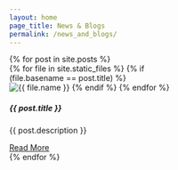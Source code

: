 ```yaml
---
layout: home
page_title: News & Blogs
permalink: /news_and_blogs/
---
```

<div class="row row-cols-1 row-cols-md-3 g-4 mt-4">
{% for post in site.posts %}
<div class="col">
<div class="card" style="width: 18rem;">
{% for file in site.static_files %}
    {% if (file.basename == post.title) %}
  <img src="{{ file.path | relative_url }}" class="card-img-top" alt="{{ file.name }}">
    {% endif %}
{% endfor %}
  <div class="card-body">
    <h5 class="card-title">{{ post.title }}</h5>
    <p class="card-text">{{ post.description }}</p>
    <a href="{{ post.url | relative_url }}" class="btn btn-dark">Read More</a>
  </div>
</div>
</div>
{% endfor %}
</div>
